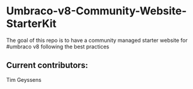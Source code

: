 # Umbraco-v8-Community-Website-StarterKit
The goal of this repo is to have a community managed starter website for #umbraco v8 following the best practices

## Current contributors:
Tim Geyssens
